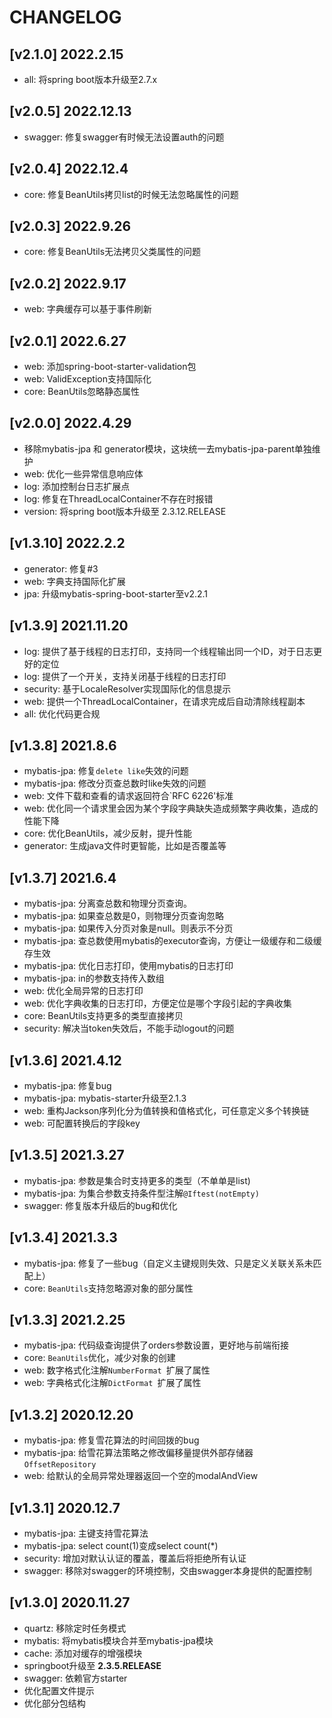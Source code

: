 # CHANGELOG

## [v2.1.0] 2022.2.15

* all: 将spring boot版本升级至2.7.x

## [v2.0.5] 2022.12.13

* swagger: 修复swagger有时候无法设置auth的问题

## [v2.0.4] 2022.12.4

* core: 修复BeanUtils拷贝list的时候无法忽略属性的问题

## [v2.0.3] 2022.9.26

* core: 修复BeanUtils无法拷贝父类属性的问题

## [v2.0.2] 2022.9.17

* web: 字典缓存可以基于事件刷新

## [v2.0.1] 2022.6.27

* web: 添加spring-boot-starter-validation包
* web: ValidException支持国际化
* core: BeanUtils忽略静态属性 

## [v2.0.0] 2022.4.29

* 移除mybatis-jpa 和 generator模块，这块统一去mybatis-jpa-parent单独维护
* web: 优化一些异常信息响应体
* log: 添加控制台日志扩展点
* log: 修复在ThreadLocalContainer不存在时报错
* version: 将spring boot版本升级至 2.3.12.RELEASE 

## [v1.3.10] 2022.2.2

* generator:  修复#3
* web: 字典支持国际化扩展
* jpa: 升级mybatis-spring-boot-starter至v2.2.1

## [v1.3.9] 2021.11.20

* log:  提供了基于线程的日志打印，支持同一个线程输出同一个ID，对于日志更好的定位
* log: 提供了一个开关，支持关闭基于线程的日志打印
* security:  基于LocaleResolver实现国际化的信息提示
* web: 提供一个ThreadLocalContainer，在请求完成后自动清除线程副本
* all: 优化代码更合规

## [v1.3.8] 2021.8.6

* mybatis-jpa: 修复`delete like`失效的问题
* mybatis-jpa: 修改分页查总数时like失效的问题
* web: 文件下载和查看的请求返回符合`RFC 6226'标准
* web: 优化同一个请求里会因为某个字段字典缺失造成频繁字典收集，造成的性能下降
* core: 优化BeanUtils，减少反射，提升性能
* generator: 生成java文件时更智能，比如是否覆盖等

## [v1.3.7] 2021.6.4

* mybatis-jpa: 分离查总数和物理分页查询。
* mybatis-jpa: 如果查总数是0，则物理分页查询忽略
* mybatis-jpa: 如果传入分页对象是null。则表示不分页
* mybatis-jpa: 查总数使用mybatis的executor查询，方便让一级缓存和二级缓存生效
* mybatis-jpa: 优化日志打印，使用mybatis的日志打印
* mybatis-jpa: in的参数支持传入数组
* web: 优化全局异常的日志打印
* web: 优化字典收集的日志打印，方便定位是哪个字段引起的字典收集
* core: BeanUtils支持更多的类型直接拷贝
* security: 解决当token失效后，不能手动logout的问题

## [v1.3.6] 2021.4.12

* mybatis-jpa: 修复bug
* mybatis-jpa: mybatis-starter升级至2.1.3
* web: 重构Jackson序列化分为值转换和值格式化，可任意定义多个转换链
* web: 可配置转换后的字段key

## [v1.3.5] 2021.3.27

* mybatis-jpa: 参数是集合时支持更多的类型（不单单是list)
* mybatis-jpa: 为集合参数支持条件型注解`@Iftest(notEmpty)`
* swagger:  修复版本升级后的bug和优化

## [v1.3.4] 2021.3.3

* mybatis-jpa: 修复了一些bug（自定义主键规则失效、只是定义关联关系未匹配上）
* core:  `BeanUtils`支持忽略源对象的部分属性

## [v1.3.3] 2021.2.25

* mybatis-jpa: 代码级查询提供了orders参数设置，更好地与前端衔接
* core:  `BeanUtils`优化，减少对象的创建
* web: 数字格式化注解`NumberFormat `扩展了属性
* web: 字典格式化注解`DictFormat `扩展了属性

## [v1.3.2] 2020.12.20

* mybatis-jpa: 修复雪花算法的时间回拨的bug
* mybatis-jpa:  给雪花算法策略之修改偏移量提供外部存储器`OffsetRepository `
* web: 给默认的全局异常处理器返回一个空的modalAndView

## [v1.3.1] 2020.12.7

* mybatis-jpa: 主键支持雪花算法
* mybatis-jpa:  select count(1)变成select count(*)
* security: 增加对默认认证的覆盖，覆盖后将拒绝所有认证
* swagger: 移除对swagger的环境控制，交由swagger本身提供的配置控制

## [v1.3.0] 2020.11.27

* quartz: 移除定时任务模式
* mybatis: 将mybatis模块合并至mybatis-jpa模块
* cache: 添加对缓存的增强模块
* springboot升级至 **2.3.5.RELEASE**  
* swagger: 依赖官方starter
* 优化配置文件提示
* 优化部分包结构
